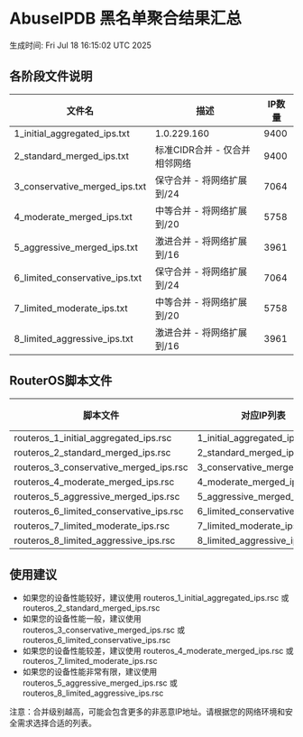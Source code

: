 # AbuseIPDB 黑名单聚合结果汇总
生成时间: Fri Jul 18 16:15:02 UTC 2025

## 各阶段文件说明

| 文件名 | 描述 | IP数量 |
|--------|------|--------|
| 1_initial_aggregated_ips.txt | 1.0.229.160 | 9400 |
| 2_standard_merged_ips.txt | 标准CIDR合并 - 仅合并相邻网络 | 9400 |
| 3_conservative_merged_ips.txt | 保守合并 - 将网络扩展到/24 | 7064 |
| 4_moderate_merged_ips.txt | 中等合并 - 将网络扩展到/20 | 5758 |
| 5_aggressive_merged_ips.txt | 激进合并 - 将网络扩展到/16 | 3961 |
| 6_limited_conservative_ips.txt | 保守合并 - 将网络扩展到/24 | 7064 |
| 7_limited_moderate_ips.txt | 中等合并 - 将网络扩展到/20 | 5758 |
| 8_limited_aggressive_ips.txt | 激进合并 - 将网络扩展到/16 | 3961 |

## RouterOS脚本文件

| 脚本文件 | 对应IP列表 | IP数量 |
|----------|------------|--------|
| routeros_1_initial_aggregated_ips.rsc | 1_initial_aggregated_ips.txt | 9400 |
| routeros_2_standard_merged_ips.rsc | 2_standard_merged_ips.txt | 9400 |
| routeros_3_conservative_merged_ips.rsc | 3_conservative_merged_ips.txt | 7064 |
| routeros_4_moderate_merged_ips.rsc | 4_moderate_merged_ips.txt | 5758 |
| routeros_5_aggressive_merged_ips.rsc | 5_aggressive_merged_ips.txt | 3961 |
| routeros_6_limited_conservative_ips.rsc | 6_limited_conservative_ips.txt | 7064 |
| routeros_7_limited_moderate_ips.rsc | 7_limited_moderate_ips.txt | 5758 |
| routeros_8_limited_aggressive_ips.rsc | 8_limited_aggressive_ips.txt | 3961 |

## 使用建议

- 如果您的设备性能较好，建议使用 routeros_1_initial_aggregated_ips.rsc 或 routeros_2_standard_merged_ips.rsc
- 如果您的设备性能一般，建议使用 routeros_3_conservative_merged_ips.rsc 或 routeros_6_limited_conservative_ips.rsc
- 如果您的设备性能较差，建议使用 routeros_4_moderate_merged_ips.rsc 或 routeros_7_limited_moderate_ips.rsc
- 如果您的设备性能非常有限，建议使用 routeros_5_aggressive_merged_ips.rsc 或 routeros_8_limited_aggressive_ips.rsc

注意：合并级别越高，可能会包含更多的非恶意IP地址。请根据您的网络环境和安全需求选择合适的列表。
